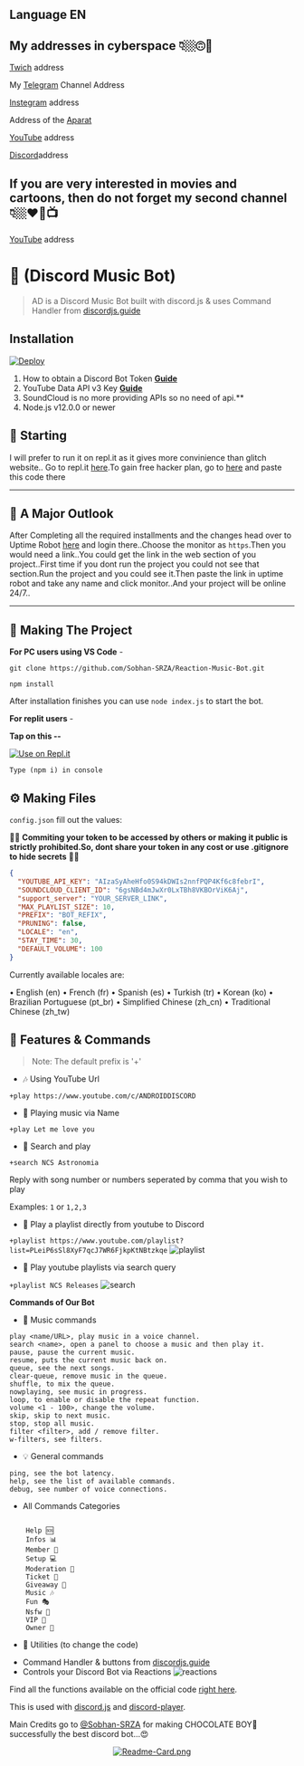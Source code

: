 ## Language EN

## My addresses in cyberspace 👇🏼🙃📡


[Twich](https://www.twitch.tv/sobhan_srza) address
 
My [Telegram](https://t.me/SobhanSRZA) Channel Address

[Instegram](https://www.instagram.com/srza._.gamer) address
 
Address of the [Aparat](https://www.aparat.com/Sobhan.SRZA)

[YouTube](https://b2n.ir/srza.-.gamer) address

[Discord](https://discord.gg/bNpqrdXNNn)address


## If you are very interested in movies and cartoons, then do not forget my second channel 👇🏼❤🌹📺

[YouTube](https://b2n.ir/srza._.action) address




# 🤖 (Discord Music Bot)
> AD is a Discord Music Bot built with discord.js & uses Command Handler from [discordjs.guide](https://discordjs.guide)

## Installation
[![Deploy](https://www.herokucdn.com/deploy/button.svg)](https://heroku.com/deploy?template=https://github.com/Sobhan-SRZA/Reaction-Music-Bot)


1. How to obtain a Discord Bot Token **[Guide](https://discordjs.guide/preparations/setting-up-a-bot-application.html#creating-your-bot)**
2. YouTube Data API v3 Key **[Guide](https://developers.google.com/youtube/v3/getting-started)**  
3. SoundCloud is no more providing APIs so no need of api.**
4. Node.js v12.0.0 or newer

## 🏁 Starting

I will prefer to run it on repl.it as it gives more convinience than glitch website.. Go to repl.it [here](https://repl.it/).To gain free hacker plan, go to [here](https://repl.it/claim) and paste this code there


----

## 🧐 A Major Outlook

After Completing all the required installments and the changes head over to Uptime Robot [here](https://uptimerobot.com/) and login there..Choose the monitor as `https`.Then you would need a link..You could get the link in the web section of you project..First time if you dont run the project you could not see that section.Run the project and you could see it.Then paste the link in uptime robot and take any name and click monitor..And your project will be online 24/7..

---

## 🔎 Making The Project

**For PC users using VS Code** -

```
git clone https://github.com/Sobhan-SRZA/Reaction-Music-Bot.git

npm install
```

After installation finishes you can use `node index.js` to start the bot.

**For replit users** -

**Tap on this --**

[![Use on Repl.it](https://repl.it/badge/github/Sobhan-SRZA/Reaction-Music-Bot/)](https://repl.it/github/Sobhan-SRZA/Reaction-Music-Bot/)

```
Type (npm i) in console
```

## ⚙️ Making Files

`config.json` fill out the values:

🚨🚨 **Commiting your token to be accessed by others or making it public is strictly prohibited.So, dont share your token in any cost or use .gitignore to hide secrets** 🚨🚨

```json
{
  "YOUTUBE_API_KEY": "AIzaSyAheHfo0S94kDWIs2nnfPQP4Kf6c8febrI",
  "SOUNDCLOUD_CLIENT_ID": "6gsNBd4mJwXr0LxTBh8VKBOrViK6Aj",
  "support_server": "YOUR_SERVER_LINK",
  "MAX_PLAYLIST_SIZE": 10,
  "PREFIX": "BOT_REFIX",
  "PRUNING": false,
  "LOCALE": "en",
  "STAY_TIME": 30,
  "DEFAULT_VOLUME": 100
}
```

Currently available locales are:

• English (en)
• French (fr)
• Spanish (es)
• Turkish (tr)
• Korean (ko)
• Brazilian Portuguese (pt_br)
• Simplified Chinese (zh_cn)
• Traditional Chinese (zh_tw)

## 📝 Features & Commands

> Note: The default prefix is '+'

* 🎶 Using YouTube Url

`+play https://www.youtube.com/c/ANDROIDDISCORD`

* 🔎 Playing music via Name

`+play Let me love you`

* 🔎 Search and play

`+search NCS Astronomia`

Reply with song number or numbers seperated by comma that you wish to play

Examples: `1` or `1,2,3`

* 📃 Play a playlist directly from youtube to Discord

`+playlist https://www.youtube.com/playlist?list=PLeiP6sSl8XyF7qcJ7WR6FjkpKtNBtzkqe`
![playlist](https://cdn.discordapp.com/attachments/906688516140961802/938058904846340166/Music-CMD_-_Google_Chrome_2_1_2022_2_14_27_PM.png)

* 🔎 Play youtube playlists via search query

`+playlist NCS Releases`
![search](https://cdn.discordapp.com/attachments/906688516140961802/938059882832224316/Music-CMD_-_Google_Chrome_2_1_2022_4_43_13_PM.png)

**Commands of Our Bot**
- 🎵 Music commands
```
play <name/URL>, play music in a voice channel.
search <name>, open a panel to choose a music and then play it.
pause, pause the current music.
resume, puts the current music back on.
queue, see the next songs.
clear-queue, remove music in the queue.
shuffle, to mix the queue.
nowplaying, see music in progress.
loop, to enable or disable the repeat function.
volume <1 - 100>, change the volume.
skip, skip to next music.
stop, stop all music.
filter <filter>, add / remove filter.
w-filters, see filters.
```

- 💡 General commands
```
ping, see the bot latency.
help, see the list of available commands.
debug, see number of voice connections.
```
- All Commands Categories

```

    Help 🆘
    Infos 📊
    Member 👻
    Setup 💻
    Moderation 🗿
    Ticket 🎫
    Giveaway 🎁
    Music 🎶
    Fun 🎭
    Nsfw 🔞
    VIP 💎 
    Owner 👑 

```

- 🏓 Utilities (to change the code)
* Command Handler & buttons from [discordjs.guide](https://discordjs.guide/)
* Controls your Discord Bot via Reactions
![reactions](https://cdn.discordapp.com/attachments/906688516140961802/938066570691887166/Music-CMD_-_Google_Chrome_2_1_2022_5_10_50_PM.png)

Find all the functions available on the official code [right here](https://github.com/Sobhan-SRZA/Moderation-Bot).

This is used with [discord.js](https://www.npmjs.com/package/discord.js) and [discord-player](https://www.npmjs.com/package/discord-player).

Main Credits go to [@Sobhan-SRZA](https://github.com/Sobhan-SRZA/) for making CHOCOLATE BOY🍫 successfully the best discord bot...😍
<p align="center">
  <a href="https://github.com/Sobhan-SRZA/Chocolate-Boy/" target="_blank"> 
    <img src="https://github-readme-stats.vercel.app/api/pin/?username=Sobhan-SRZA&repo=Chocolate-Boy&theme=react" alt="Readme-Card.png">
  </a>
</p>
